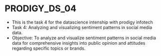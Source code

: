 # PRODIGY_DS_04
* This is the task 4 for the datascience intenship with prodigy infotech
* Task 4: Analyzing and visualizing sentiment patterns in social media data.
* Objective: To analyze and visualize sentiment patterns in social media data for comprehensive insights into public opinion and attitudes regarding specific topics or brands.

